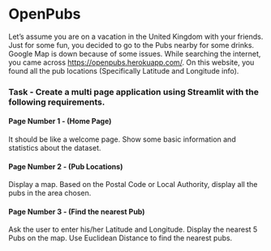# OpenPubs

Let’s assume you are on a vacation in the United Kingdom with your friends. Just for some fun, you decided to go to the Pubs nearby for some drinks. Google Map is down because of some issues. While searching the internet, you came across https://openpubs.herokuapp.com/. On this website, you found all the pub locations (Specifically Latitude and Longitude info).

### Task - Create a multi page application using Streamlit with the following requirements. 
#### Page Number 1 - (Home Page) 
It should be like a welcome page. Show some basic information and statistics about the dataset. 
#### Page Number 2 - (Pub Locations) 
Display a map. Based on the Postal Code or Local Authority, display all the pubs in the area chosen. 
#### Page Number 3 - (Find the nearest Pub) 
Ask the user to enter his/her Latitude and Longitude. Display the nearest 5 Pubs on the map. Use Euclidean Distance to find the nearest pubs.
